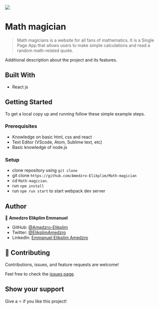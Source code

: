 ![](https://img.shields.io/badge/Microverse-blueviolet)

# Math magician

> Math magicians is a website for all fans of mathematics. It is a Single Page App that allows users to make simple calculations and read a random math-related quote.

Additional description about the project and its features.
## Built With
- React js

## Getting Started

To get a local copy up and running follow these simple example steps.

### Prerequisites

- Knowledge on basic html, css and react
- Text Editor (VScode, Atom, Sublime text, etc)
- Basic knowledge of node.js

### Setup

- clone repository using `git clone`
- git clone `https://github.com/Amedzro-Elikplim/Math-magician`
- cd `Math-magician`.
- run `npm install`
- run `npm run start` to start webpack dev server

## Author
👤 **Amedzro Elikplim Emmanuel**

- GitHub: [@Amedzro-Elikplim](https://github.com/Amedzro-Elikplim)
- Twitter: [@ElikplimAmedzro](https://twitter.com/Amedzro-Elikplim)
- LinkedIn: [Emmanuel Elikplim Amedzro](https://www.linkedin.com/in/emmanuel-elikplim-amedzro-187590125/)


## 🤝 Contributing

Contributions, issues, and feature requests are welcome!

Feel free to check the [issues page](../../issues/).

## Show your support

Give a ⭐️ if you like this project!
